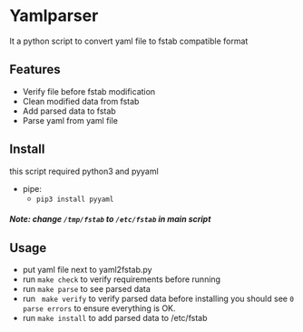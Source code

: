 # Yamlparser



It a python script to convert yaml file to fstab compatible format


## Features

- Verify file before fstab modification
- Clean modified data from fstab
- Add parsed data to fstab
- Parse yaml from yaml file




## Install
this script required python3 and pyyaml
- pipe:
    - `pip3 install pyyaml`  

##### Note: change `/tmp/fstab` to `/etc/fstab` in main script 


## Usage
- put yaml file next to yaml2fstab.py
- run `make check` to verify requirements before running
- run `make parse` to see parsed data
- run ` make verify` to verify parsed data before installing you should see `0 parse errors` to ensure everything is OK.
- run `make install` to add parsed data to /etc/fstab



